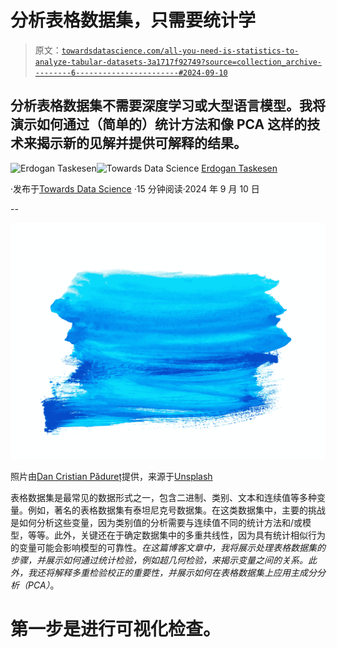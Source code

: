 # 分析表格数据集，只需要统计学

> 原文：[`towardsdatascience.com/all-you-need-is-statistics-to-analyze-tabular-datasets-3a1717f92749?source=collection_archive---------6-----------------------#2024-09-10`](https://towardsdatascience.com/all-you-need-is-statistics-to-analyze-tabular-datasets-3a1717f92749?source=collection_archive---------6-----------------------#2024-09-10)

## 分析表格数据集不需要深度学习或大型语言模型。我将演示如何通过（简单的）统计方法和像 PCA 这样的技术来揭示新的见解并提供可解释的结果。

[](https://erdogant.medium.com/?source=post_page---byline--3a1717f92749--------------------------------)![Erdogan Taskesen](https://erdogant.medium.com/?source=post_page---byline--3a1717f92749--------------------------------)[](https://towardsdatascience.com/?source=post_page---byline--3a1717f92749--------------------------------)![Towards Data Science](https://towardsdatascience.com/?source=post_page---byline--3a1717f92749--------------------------------) [Erdogan Taskesen](https://erdogant.medium.com/?source=post_page---byline--3a1717f92749--------------------------------)

·发布于[Towards Data Science](https://towardsdatascience.com/?source=post_page---byline--3a1717f92749--------------------------------) ·15 分钟阅读·2024 年 9 月 10 日

--

![](img/a0b6726bd432e0d28e13921fe29e8a79.png)

照片由[Dan Cristian Pădureț](https://unsplash.com/@dancristianpaduret?utm_content=creditCopyText&utm_medium=referral&utm_source=unsplash)提供，来源于[Unsplash](https://unsplash.com/photos/orange-and-black-clouds-illustration-hguxpsaUpBk?utm_content=creditCopyText&utm_medium=referral&utm_source=unsplash)

表格数据集是最常见的数据形式之一，包含二进制、类别、文本和连续值等多种变量。例如，著名的表格数据集有泰坦尼克号数据集。在这类数据集中，主要的挑战是如何分析这些变量，因为类别值的分析需要与连续值不同的统计方法和/或模型，等等。此外，关键还在于确定数据集中的多重共线性，因为具有统计相似行为的变量可能会影响模型的可靠性。*在这篇博客文章中，我将展示处理表格数据集的步骤，并展示如何通过统计检验，例如超几何检验，来揭示变量之间的关系。此外，我还将解释多重检验校正的重要性，并展示如何在表格数据集上应用主成分分析（PCA）*。

# 第一步是进行可视化检查。
